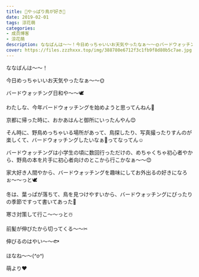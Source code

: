 ```yaml
---
title: 🐥やっぱり鳥が好き💓
date: 2019-02-01
tags: 涼花萌
categories: 
- 成员博客
- 涼花萌
description: ななばんは〜〜！今日めっちゃいいお天気やったなぁ〜〜🌞バードウォッチング日和や〜〜🕊わたしな、今年バードウォッチングを始めようと思ってんねん💓京都...
cover: https://files.zzzhxxx.top/img/388780e6712f3c1fb9f8d80b5c7ae.jpg 
---
```







ななばんは〜〜！




今日めっちゃいいお天気やったなぁ〜〜🌞




バードウォッチング日和や〜〜🕊





わたしな、今年バードウォッチングを始めようと思ってんねん💓




京都に帰った時に、おかあはんと御所にいったんやん😊



そん時に、野鳥めっちゃいる場所があって、鳥探したり、写真撮ったりすんのが楽しくて、バードウォッチングしたいなぁ💓ってなってん☺️





バードウォッチングは小学生の頃に数回行っただけの、めちゃくちゃ初心者やから、野鳥の本を片手に初心者向けのとこから行こかなぁ〜〜😊






家大好き人間やから、バードウォッチングを趣味にしてお外出るの好きになろぉ〜〜っと🕊







冬は、葉っぱが落ちて、鳥を見つけやすいから、バードウォッチングにぴったりの季節ですって書いてあった💓



寒さ対策して行こ〜〜っと☃️








前髪が伸びたから切ってくる〜〜✂︎








伸びるのはやい〜〜🐟





ほなね〜〜(*^o^*)


萌より❤︎


